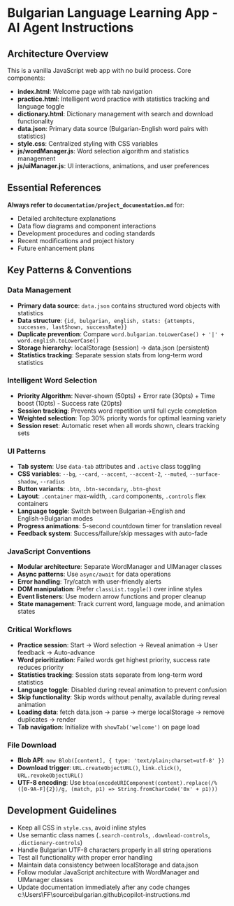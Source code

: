 # Bulgarian Language Learning App - AI Agent Instructions

## Architecture Overview
This is a vanilla JavaScript web app with no build process. Core components:
- **index.html**: Welcome page with tab navigation
- **practice.html**: Intelligent word practice with statistics tracking and language toggle
- **dictionary.html**: Dictionary management with search and download functionality
- **data.json**: Primary data source (Bulgarian-English word pairs with statistics)
- **style.css**: Centralized styling with CSS variables
- **js/wordManager.js**: Word selection algorithm and statistics management
- **js/uiManager.js**: UI interactions, animations, and user preferences

## Essential References
**Always refer to `documentation/project_documentation.md`** for:
- Detailed architecture explanations
- Data flow diagrams and component interactions
- Development procedures and coding standards
- Recent modifications and project history
- Future enhancement plans

## Key Patterns & Conventions

### Data Management
- **Primary data source**: `data.json` contains structured word objects with statistics
- **Data structure**: `{id, bulgarian, english, stats: {attempts, successes, lastShown, successRate}}`
- **Duplicate prevention**: Compare `word.bulgarian.toLowerCase() + '|' + word.english.toLowerCase()`
- **Storage hierarchy**: localStorage (session) → data.json (persistent)
- **Statistics tracking**: Separate session stats from long-term word statistics

### Intelligent Word Selection
- **Priority Algorithm**: Never-shown (50pts) + Error rate (30pts) + Time boost (10pts) - Success rate (20pts)
- **Session tracking**: Prevents word repetition until full cycle completion
- **Weighted selection**: Top 30% priority words for optimal learning variety
- **Session reset**: Automatic reset when all words shown, clears tracking sets

### UI Patterns
- **Tab system**: Use `data-tab` attributes and `.active` class toggling
- **CSS variables**: `--bg`, `--card`, `--accent`, `--accent-2`, `--muted`, `--surface-shadow`, `--radius`
- **Button variants**: `.btn`, `.btn-secondary`, `.btn-ghost`
- **Layout**: `.container` max-width, `.card` components, `.controls` flex containers
- **Language toggle**: Switch between Bulgarian→English and English→Bulgarian modes
- **Progress animations**: 5-second countdown timer for translation reveal
- **Feedback system**: Success/failure/skip messages with auto-fade

### JavaScript Conventions
- **Modular architecture**: Separate WordManager and UIManager classes
- **Async patterns**: Use `async/await` for data operations
- **Error handling**: Try/catch with user-friendly alerts
- **DOM manipulation**: Prefer `classList.toggle()` over inline styles
- **Event listeners**: Use modern arrow functions and proper cleanup
- **State management**: Track current word, language mode, and animation states

### Critical Workflows
- **Practice session**: Start → Word selection → Reveal animation → User feedback → Auto-advance
- **Word prioritization**: Failed words get highest priority, success rate reduces priority
- **Statistics tracking**: Session stats separate from long-term word statistics
- **Language toggle**: Disabled during reveal animation to prevent confusion
- **Skip functionality**: Skip words without penalty, available during reveal animation
- **Loading data**: fetch data.json → parse → merge localStorage → remove duplicates → render
- **Tab navigation**: Initialize with `showTab('welcome')` on page load

### File Download
- **Blob API**: `new Blob([content], { type: 'text/plain;charset=utf-8' })`
- **Download trigger**: `URL.createObjectURL()`, `link.click()`, `URL.revokeObjectURL()`
- **UTF-8 encoding**: Use `btoa(encodeURIComponent(content).replace(/%([0-9A-F]{2})/g, (match, p1) => String.fromCharCode('0x' + p1)))`

## Development Guidelines
- Keep all CSS in `style.css`, avoid inline styles
- Use semantic class names (`.search-controls`, `.download-controls`, `.dictionary-controls`)
- Handle Bulgarian UTF-8 characters properly in all string operations
- Test all functionality with proper error handling
- Maintain data consistency between localStorage and data.json
- Follow modular JavaScript architecture with WordManager and UIManager classes
- Update documentation immediately after any code changes</content>
<parameter name="filePath">c:\Users\FF\source\bulgarian\.github\copilot-instructions.md
